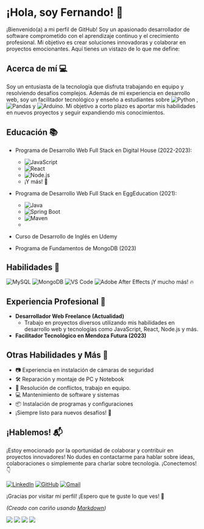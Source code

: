 # ¡Hola, soy Fernando! 👋

¡Bienvenido(a) a mi perfil de GitHub! Soy un apasionado desarrollador de software comprometido con el aprendizaje continuo y el crecimiento profesional. Mi objetivo es crear soluciones innovadoras y colaborar en proyectos emocionantes. Aquí tienes un vistazo de lo que me define:

## Acerca de mí 💻

Soy un entusiasta de la tecnología que disfruta trabajando en equipo y resolviendo desafíos complejos. Además de mi experiencia en desarrollo web, soy un facilitador tecnológico y enseño a estudiantes sobre ![Python](https://img.shields.io/badge/-Python-blue) , ![Pandas](https://img.shields.io/badge/-Pandas-lightgrey) y ![Arduino](https://img.shields.io/badge/-Arduino-lightgrey). Mi objetivo a corto plazo es aportar mis habilidades en nuevos proyectos y seguir expandiendo mis conocimientos.

## Educación 📚

- Programa de Desarrollo Web Full Stack en Digital House (2022-2023):
  
  - ![JavaScript](https://img.shields.io/badge/-JavaScript-yellow)
  - ![React](https://img.shields.io/badge/-React-blue)
  - ![Node.js](https://img.shields.io/badge/-Node.js-green)
  - ¡Y más! 🚀
    
- Programa de Desarrollo Web Full Stack en EggEducation (2021):
  
  - ![Java](https://img.shields.io/badge/-Java-orange)
  - ![Spring Boot](https://img.shields.io/badge/-Spring%20Boot-brightgreen)
  - ![Maven](https://img.shields.io/badge/-Maven-red)
  - 
- Curso de Desarrollo de Inglés en Udemy
- Programa de Fundamentos de MongoDB (2023)

## Habilidades 🚀

![MySQL](https://img.shields.io/badge/-MySQL-blue)
![MongoDB](https://img.shields.io/badge/-MongoDB-green)
![VS Code](https://img.shields.io/badge/-VS%20Code-blue)
![Adobe After Effects](https://img.shields.io/badge/-After%20Effects-orange)
¡Y mucho más! 🔥

## Experiencia Profesional 💼

- **Desarrollador Web Freelance (Actualidad)**
  - Trabajo en proyectos diversos utilizando mis habilidades en desarrollo web y tecnologías como JavaScript, React, Node.js y más.
- **Facilitador Tecnológico en Mendoza Futura (2023)**

## Otras Habilidades y Más 🌟

- 📷 Experiencia en instalación de cámaras de seguridad
- 🛠️ Reparación y montaje de PC y Notebook
- 💬 Resolución de conflictos, trabajo en equipo.
- 💻 Mantenimiento de software y sistemas
- 📦 Instalación de programas y configuraciones
- ¡Siempre listo para nuevos desafíos! 💪


## ¡Hablemos! 📬

¡Estoy emocionado por la oportunidad de colaborar y contribuir en proyectos innovadores! No dudes en contactarme para hablar sobre ideas, colaboraciones o simplemente para charlar sobre tecnología. ¡Conectemos! 👇

[![LinkedIn](https://img.shields.io/badge/-LinkedIn-blue?logo=linkedin)](https://www.linkedin.com/in/fernando-del-pozzi-9114b790/)
[![GitHub](https://img.shields.io/badge/-GitHub-black?logo=github)](https://github.com/fernandoDelPo)
[![Gmail](https://img.shields.io/badge/-Gmail-white?logo=gmail)](mailto:fernandodelpozzi@gmail.com)


¡Gracias por visitar mi perfil! ¡Espero que te guste lo que ves! 🚀

_(Creado con cariño usando [Markdown](https://www.markdownguide.org/))_



![](https://komarev.com/ghpvc/?username=fernandoDelPo)
![](https://komarev.com/ghpvc/?username=your-github-username&color=green)
![](https://komarev.com/ghpvc/?username=your-github-username&color=dc143c)
![](https://komarev.com/ghpvc/?username=your-github-username&style=for-the-badge)
